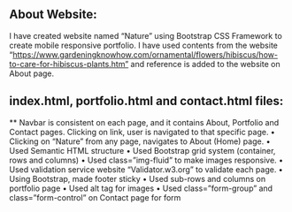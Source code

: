 ## About Website:
I have created website named “Nature” using Bootstrap CSS Framework to create mobile responsive portfolio. I have used contents from the website “https://www.gardeningknowhow.com/ornamental/flowers/hibiscus/how-to-care-for-hibiscus-plants.htm” and reference is added to the website on About page. 

## index.html, portfolio.html and contact.html files:
** Navbar is consistent on each page, and it contains About, Portfolio and Contact pages. Clicking on link, user is navigated to that specific page.
•	Clicking on “Nature” from any page, navigates to About (Home) page. 
•	Used Semantic HTML structure
•	Used Bootstrap grid system (container, rows and columns)
•	Used class=”img-fluid” to make images responsive.
•	Used validation service website “Validator.w3.org” to validate each page.
•	Using Bootstrap, made footer sticky 
•	Used sub-rows and columns on portfolio page
•	Used alt tag for images
•	Used class=”form-group” and class=”form-control” on Contact page for form
